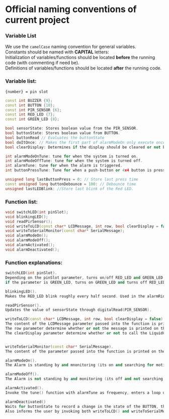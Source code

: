 # Official naming conventions of current project

### Variable List  
We use the `camelCase` naming convention for general variables.   
Constants should be named with **CAPITAL** letters:  
Initialization of variables/functions should be located **before** the running code (with commenting if need be).  
Definitions of variables/functions should be located **after** the running code.  

### Variable list:    
`{number} = pin slot`  

```cpp
const int BUZZER {9};
const int BUTTON {10};
const int PIR_SENSOR {6};
const int RED_LED {7};
const int GREEN_LED {8};

bool sensorState: Stores boolean value from the PIR_SENSOR.
bool buttonState: Stores boolean value from BUTTON.
bool buttonRead // Evaluates the buttonState
bool doItOnce: // Makes the first part of alarmModeOn only execute once per call. 
bool clearDisplay: Determines if the display should be cleared or not before printing. 

int alarmModeOnTune: tune for when the system is turned on.
int alarmModeOffTune: tune for when the system is turned off.
int alarmTune: tune for when the alarm is triggered.
int buttonPressTune: Tune for when a push-button or 4x4 button is pressed. 

unsigned long lastButtonPress = 0: // Store last press time
const unsigned long buttonDebounce = 100: // Debounce time
unsigned lastLEDBlink: //Store last blink of the Red LED.
```

### Function list: 
```cpp
void switchLED(int pinSlot);
void blinkingLED();
void readPirSensor();
void writeToLCD(const char* LCDMessage, int row, bool clearDisplay = false);
void writeToSerialMonitor(const char* SerialMessage);
void alarmModeOn();
void alarmModeOff();
void alarmActivated();
void alarmDeactivated();

```

### Function explanations:
```cpp
switchLED(int pinSlot).
Depending on the pinSlot parameter, turns on/off RED_LED and GREEN_LED.
if the parameter is GREEN_LED, turns on GREEN_LED and turns off RED_LED and vice versa. 

blinkingLED().
Makes the RED_LED blink roughly every half second. Used in the alarmRinging() function.

readPirSensor().
Updates the value of sensorState through digitalRead(PIR_SENSOR).

writeToLCD(const char* LCDMessage, int row, bool clearDisplay = false).
The content of the LCDMessage parameter passed into the function is printed on the LCD display using the LiquidCrystal class’ print() method.
The row parameter determine whether or not the message is printed on the first or second line.
The clearDisplay parameter determine whether or not to call the LiquidCrystal class' .clear() method before printing, has false as default value.


writeToSerialMonitor(const char* SerialMessage).
The content of the parameter passed into the function is printed on the Serial monitor using the Serial objects. print() method.

alarmModeOn().
The Alarm is standing by and mnonitoring (its on and searching for motion)

alarmModeOff().
The Alarm is not standing by and monitoring (its off and not searching for motion)

alarmActivated().
Invoke the tune() function with alarmTune as frequency, enters a loop until alarmDeactivated() is invoked by pressing the button while in the loop.

alarmDeactivated()
Waits for buttonState to record a change in the state of the BUTTON, thereafter proceed with breaking out of the loop caused by alarmRinging(), followed immediately by invoking noTune(BUZZER) to turn off the alarm. 
Also informs the user by invoking both writeToLCD() and writeToSerialMonitor to tell them that the alarm has been deactivated.
```

